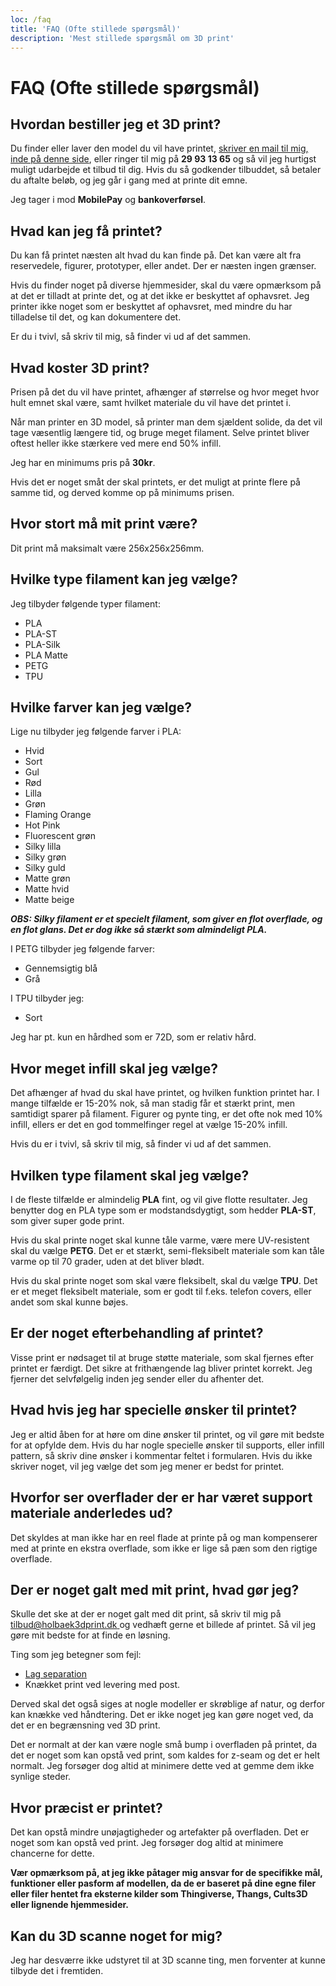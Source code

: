 ```yaml
---
loc: /faq
title: 'FAQ (Ofte stillede spørgsmål)'
description: 'Mest stillede spørgsmål om 3D print'
---
```


# FAQ (Ofte stillede spørgsmål)

## Hvordan bestiller jeg et 3D print?
Du finder eller laver den model du vil have printet, [skriver en mail til mig, inde på denne side](/faa-et-tilbud), eller ringer til mig på **29 93 13 65** og så vil jeg hurtigst muligt udarbejde et tilbud til dig. Hvis du så godkender tilbuddet, så betaler du aftalte beløb, og jeg går i gang med at printe dit emne.

Jeg tager i mod **MobilePay** og **bankoverførsel**.

## Hvad kan jeg få printet?
Du kan få printet næsten alt hvad du kan finde på. Det kan være alt fra reservedele, figurer, prototyper, eller andet. Der er næsten ingen grænser.

Hvis du finder noget på diverse hjemmesider, skal du være opmærksom på at det er tilladt at printe det, og at det ikke er beskyttet af ophavsret. Jeg printer ikke noget som er beskyttet af ophavsret, med mindre du har tilladelse til det, og kan dokumentere det.

Er du i tvivl, så skriv til mig, så finder vi ud af det sammen.

## Hvad koster 3D print?
Prisen på det du vil have printet, afhænger af størrelse og hvor meget hvor hult emnet skal være, samt hvilket materiale du vil have det printet i.

Når man printer en 3D model, så printer man dem sjældent solide, da det vil tage væsentlig længere tid, og bruge meget filament. Selve printet bliver oftest heller ikke stærkere ved mere end 50% infill.

Jeg har en minimums pris på **30kr**.

Hvis det er noget småt der skal printets, er det muligt at printe flere på samme tid, og derved komme op på minimums prisen.

## Hvor stort må mit print være?
Dit print må maksimalt være 256x256x256mm.

## Hvilke type filament kan jeg vælge?
Jeg tilbyder følgende typer filament:
- PLA
- PLA-ST
- PLA-Silk
- PLA Matte
- PETG
- TPU

## Hvilke farver kan jeg vælge? 
Lige nu tilbyder jeg følgende farver i PLA:
- Hvid
- Sort
- Gul
- Rød
- Lilla
- Grøn
- Flaming Orange
- Hot Pink
- Fluorescent grøn
- Silky lilla
- Silky grøn
- Silky guld
- Matte grøn
- Matte hvid
- Matte beige

_**OBS: Silky filament er et specielt filament, som giver en flot overflade, og en flot glans. Det er dog ikke så stærkt som almindeligt PLA.**_

I PETG tilbyder jeg følgende farver:
- Gennemsigtig blå
- Grå

I TPU tilbyder jeg:
- Sort

Jeg har pt. kun en hårdhed som er 72D, som er relativ hård.

## Hvor meget infill skal jeg vælge?
Det afhænger af hvad du skal have printet, og hvilken funktion printet har. I mange tilfælde er 15-20% nok, så man stadig får et stærkt print, men samtidigt sparer på filament. Figurer og pynte ting, er det ofte nok med 10% infill, ellers er det en god tommelfinger regel at vælge 15-20% infill.

Hvis du er i tvivl, så skriv til mig, så finder vi ud af det sammen.

## Hvilken type filament skal jeg vælge?
I de fleste tilfælde er almindelig **PLA** fint, og vil give flotte resultater. Jeg benytter dog en PLA type som er modstandsdygtigt, som hedder **PLA-ST**, som giver super gode print.

Hvis du skal printe noget skal kunne tåle varme, være mere UV-resistent skal du vælge **PETG**. Det er et stærkt, semi-fleksibelt materiale som kan tåle varme op til 70 grader, uden at det bliver blødt.

Hvis du skal printe noget som skal være fleksibelt, skal du vælge **TPU**. Det er et meget fleksibelt materiale, som er godt til f.eks. telefon covers, eller andet som skal kunne bøjes.

## Er der noget efterbehandling af printet?
Visse print er nødsaget til at bruge støtte materiale, som skal fjernes efter printet er færdigt. Det sikre at frithængende lag bliver printet korrekt. Jeg fjerner det selvfølgelig inden jeg sender eller du afhenter det.

## Hvad hvis jeg har specielle ønsker til printet?
Jeg er altid åben for at høre om dine ønsker til printet, og vil gøre mit bedste for at opfylde dem. Hvis du har nogle specielle ønsker til supports, eller infill pattern, så skriv dine ønsker i kommentar feltet i formularen. Hvis du ikke skriver noget, vil jeg vælge det som jeg mener er bedst for printet.

## Hvorfor ser overflader der er har været support materiale anderledes ud?
Det skyldes at man ikke har en reel flade at printe på og man kompenserer med at printe en ekstra overflade, som ikke er lige så pæn som den rigtige overflade. 

## Der er noget galt med mit print, hvad gør jeg?
Skulle det ske at der er noget galt med dit print, så skriv til mig på [tilbud@holbaek3dprint.dk ](mailto:tilbud@holbaek3dprint.dk ) og vedhæft gerne et billede af printet. Så vil jeg gøre mit bedste for at finde en løsning.

Ting som jeg betegner som fejl:

- [Lag separation](https://www.simplify3d.com/wp-content/uploads/2019/04/layers-splitting-or-cracking-1024x1024-1-1024x1024.jpg)
- Knækket print ved levering med post.

Derved skal det også siges at nogle modeller er skrøblige af natur, og derfor kan knække ved håndtering. Det er ikke noget jeg kan gøre noget ved, da det er en begrænsning ved 3D print.

Det er normalt at der kan være nogle små bump i overfladen på printet, da det er noget som kan opstå ved print, som kaldes for z-seam og det er helt normalt. Jeg forsøger dog altid at minimere dette ved at gemme dem ikke synlige steder.

## Hvor præcist er printet?
Det kan opstå mindre unøjagtigheder og artefakter på overfladen. Det er noget som kan opstå ved print. Jeg forsøger dog altid at minimere chancerne for dette.
 
**Vær opmærksom på, at jeg ikke påtager mig ansvar for de specifikke mål, funktioner eller pasform af modellen, da de er baseret på dine egne filer eller filer hentet fra eksterne kilder som Thingiverse, Thangs, Cults3D eller lignende hjemmesider.**

## Kan du 3D scanne noget for mig?
Jeg har desværre ikke udstyret til at 3D scanne ting, men forventer at kunne tilbyde det i fremtiden.